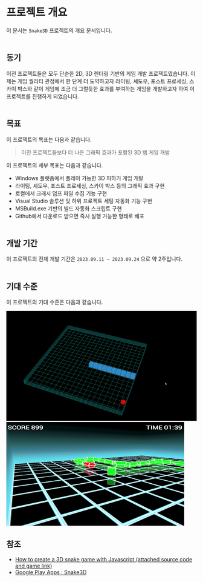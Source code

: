 # 프로젝트 개요

이 문서는 `Snake3D` 프로젝트의 개요 문서입니다.
<br><br>


## 동기

이전 프로젝트들은 모두 단순한 2D, 3D 렌더링 기반의 게임 개발 프로젝트였습니다. 이제는 게임 퀄리티 관점에서 한 단계 더 도약하고자 라이팅, 셰도우, 포스트 프로세싱, 스카이 박스와 같이 게임에 조금 더 그럴듯한 효과를 부여하는 게임을 개발하고자 하여 이 프로젝트를 진행하게 되었습니다.
<br><br>


## 목표

이 프로젝트의 목표는 다음과 같습니다.

> 이전 프로젝트들보다 더 나은 그래픽 효과가 포함된 3D 뱀 게임 개발

이 프로젝트의 세부 목표는 다음과 같습니다.
- Windows 플랫폼에서 플레이 가능한 3D 피하기 게임 개발
- 라이팅, 셰도우, 포스트 프로세싱, 스카이 박스 등의 그래픽 효과 구현
- 로컬에서 크래시 덤프 파일 수집 기능 구현
- Visual Studio 솔루션 및 하위 프로젝트 세팅 자동화 기능 구현
- MSBuild.exe 기반의 빌드 자동화 스크립트 구현
- Github에서 다운로드 받으면 즉시 실행 가능한 형태로 배포
<br><br>


## 개발 기간

이 프로젝트의 전체 개발 기간은 `2023.09.11 ~ 2023.09.24` 으로 약 2주입니다.
<br><br>


## 기대 수준

이 프로젝트의 기대 수준은 다음과 같습니다.

![](./image/image00.png)
![](./image/image01.png)


## 참조
- [How to create a 3D snake game with Javascript (attached source code and game link)](https://dev.to/hightopo/how-to-create-a-3d-snake-game-with-javascript-attached-source-code-and-game-link-3bci)
- [Google Play Apps : Snake3D](https://play.google.com/store/apps/details?id=re.execute.snake3d&hl=en_US)